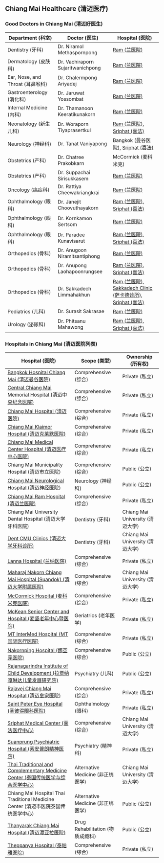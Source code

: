 ## Chiang Mai Healthcare (清迈医疗)

### Good Doctors in Chiang Mai (清迈好医生)

| Department (科室) | Doctor (医生) | Hospital (医院) |
|---|---|---|
| Dentistry (牙科) | Dr. Niramol Methaspornpong | [Ram (兰医院)](https://chiangmairam.com/searchdoctor1?doctor=82) |
| Dermatology (皮肤科) | Dr. Vachiraporn Sujaritwanichpong | [Ram (兰医院)](https://chiangmairam.com/searchdoctor1?doctor=43) |
| Ear, Nose, and Throat (耳鼻喉科) | Dr. Chalermpong Ariyadej | [Ram (兰医院)](https://chiangmairam.com/searchdoctor1?doctor=1) |
| Gastroenterology (消化科) | Dr. Jaruwat Yossombat | [Ram (兰医院)](https://chiangmairam.com/searchdoctor1?doctor=6) |
| Internal Medicine (内科) | Dr. Thamanoon Keeratikunakorn | [Ram (兰医院)](https://chiangmairam.com/searchdoctor1?doctor=139) |
| Neonatology (新生儿科) | Dr. Woraporn Tiyaprasertkul | [Ram (兰医院)](https://chiangmairam.com/searchdoctor1?doctor=178), [Sriphat (喜法)](https://sriphat.med.cmu.ac.th/en/doctor/detail/142) |
| Neurology (神经科) | Dr. Tanat Vaniyapong | Bangkok (曼谷医院), [Sriphat (喜法)](http://neurosurgerycmu.com/people/179/) |
| Obstetrics (产科) | Dr. Chatree Prakobkarn | McCormick (麦科米克) |
| Obstetrics (产科) | Dr. Suppachai Sirisukkasem | [Ram (兰医院)](https://chiangmairam.com/searchdoctor1?doctor=24) |
| Oncology (癌症科) | Dr. Rattiya Cheewakriangkrai | [Ram (兰医院)](https://chiangmairam.com/searchdoctor1?doctor=5) |
| Ophthalmology (眼科) | Dr. Janejit Choovuthayakorn | [Ram (兰医院)](https://chiangmairam.com/searchdoctor1?doctor=114), [Sriphat (喜法)](https://scholars.med.cmu.ac.th/Choovuthayakorn/Janejit/) |
| Ophthalmology (眼科) | Dr. Kornkamon Sertsom | [Ram (兰医院)](https://chiangmairam.com/searchdoctor1?doctor=184) |
| Ophthalmology (眼科) | Dr. Paradee Kunavisarut | [Ram (兰医院)](https://chiangmairam.com/searchdoctor1?doctor=117), [Sriphat (喜法)](https://w1.med.cmu.ac.th/ophthalmology/en/paradee-kunavisarut-detail/) |
| Orthopedics (骨科) | Dr. Anugoon Niramitsantiphong | [Ram (兰医院)](https://chiangmairam.com/searchdoctor1?doctor=277) |
| Orthopedics (骨科) | Dr. Anupong Laohapoonrungsee | [Ram (兰医院)](https://chiangmairam.com/searchdoctor1?doctor=272), [Sriphat (喜法)](https://w1.med.cmu.ac.th/ortho/index.php?option=com_content&view=article&id=35) | 
| Orthopedics (骨科) | Dr. Sakkadech Limmahakhun | [Ram (兰医院)](https://chiangmairam.com/searchdoctor1?doctor=278), [Sakkadech Clinic (萨卡德诊所)](https://www.sakkadech.com/about-us), [Sriphat (喜法)](https://sriphat.med.cmu.ac.th/en/doctor/detail/209) |
| Pediatrics (儿科) | Dr. Surasit Sakrasae | [Ram (兰医院)](https://chiangmairam.com/searchdoctor1?doctor=59) |
| Urology (泌尿科) | Dr. Phitsanu Mahawong | [Ram (兰医院)](https://chiangmairam.com/searchdoctor1?doctor=105), [Sriphat (喜法)](https://scholars.med.cmu.ac.th/Mahawong/Phitsanu/) |

### Hospitals in Chiang Mai (清迈医院列表)

| Hospital (医院) | Scope (类型) | Ownership (所有权) |
|---|---|---|
| [Bangkok Hospital Chiang Mai (清迈曼谷医院)](https://bangkokhospital-chiangmai.com) | Comprehensive (综合) | Private (私立) |
| [Central Chiang Mai Memorial Hospital (清迈中央纪念医院)](https://facebook.com/centralcmhospital/) | Comprehensive (综合) | Private (私立) |
| [Chiang Mai Hospital (清迈医院)](https://chiangmai-hospital.com) | Comprehensive (综合) | Private (私立) |
| [Chiang Mai Klaimor Hospital (清迈克莱默医院)](https://chiangmaiklaimor-hosp.com) | Comprehensive (综合) | Private (私立) |
| [Chiang Mai Medical Center Hospital (清迈医疗中心医院)](https://cmc-hospital.com) | Comprehensive (综合) | Private (私立) |
| Chiang Mai Municipality Hospital (清迈市立医院) | Comprehensive (综合) | Public (公立) |
| [Chiang Mai Neurological Hospital (清迈神经医院)](https://cmneuro.go.th) | Neurology (神经科) | Public (公立) |
| [Chiang Mai Ram Hospital (清迈兰医院)](https://chiangmairam.com) | Comprehensive (综合) | Private (私立) |
| Chiang Mai University Dental Hospital (清迈大学牙科医院) | Dentistry (牙科) | Chiang Mai University (清迈大学) |
| [Dent CMU Clinics (清迈大学牙科诊所)](https://clinic.dent.cmu.ac.th) | Dentistry (牙科) | Chiang Mai University (清迈大学) |
| [Lanna Hospital (兰纳医院)](https://lanna-hospital.com) | Comprehensive (综合) | Private (私立) |
| [Maharaj Nakorn Chiang Mai Hospital (Suandok) (清迈大学附属医院)](https://med.cmu.ac.th/web/suandok-hospital/) | Comprehensive (综合) | Chiang Mai University (清迈大学) |
| [McCormick Hospital (麦科米克医院)](https://mccormickhospital.com) | Comprehensive (综合) | Private (私立) |
| [McKean Senior Center and Hospital (麦坚老年中心暨医院)](https://mckean.or.th) | Geriatrics (老年医学) | Private (私立) |
| [MT InterMed Hospital (MT国际医疗医院)](https://facebook.com/mtintermed/) | Comprehensive (综合) | Private (私立) |
| [Nakornping Hospital (娜空萍医院)](https://nkp-hospital.go.th) | Comprehensive (综合) | Public (公立) |
| [Rajanagarindra Institute of Child Development (拉贾纳嘎琳达儿童发展研究院)](https://ricd.go.th) | Psychiatry (儿科) | Public (公立) |
| [Rajavej Chiang Mai Hospital (清迈皇家医院)](https://rajavejchiangmai.com) | Comprehensive (综合) | Private (私立) |
| [Saint Peter Eye Hospital (圣彼得眼科医院)](https://stpeter-eye.com) | Ophthalmology (眼科) | Private (私立) |
| [Sriphat Medical Center (喜法医疗中心)](https://sriphat.med.cmu.ac.th) | Comprehensive (综合) | Chiang Mai University (清迈大学) |
| [Suanprung Psychiatric Hospital (素安普朗精神医院)](https://suanprung.go.th) | Psychiatry (精神科) | Private (私立) |
| [Thai Traditional and Complementary Medicine Center (泰国传统医学与综合医学中心)](https://excellent.med.cmu.ac.th/website/th/ttcm) | Alternative Medicine (非正统医学) | Chiang Mai University (清迈大学) |
| Chiang Mai Hospital Thai Traditional Medicine Center (清迈市医院泰国传统医学中心) | Alternative Medicine (非正统医学) | Public (公立) |
| [Thanyarak Chiang Mai Hospital (清迈潭亚拉医院)](https://tch.go.th) | Drug Rehabilitation (物质成瘾科) | Public (公立) |
| [Theppanya Hospital (泰帕雅医院)](http://theppanya.com) | Comprehensive (综合) | Private (私立) |

